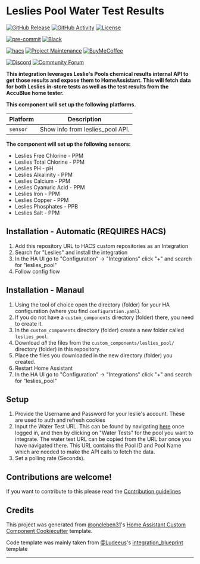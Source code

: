 # Leslies Pool Water Test Results

[![GitHub Release][releases-shield]][releases]
[![GitHub Activity][commits-shield]][commits]
[![License][license-shield]](LICENSE)

[![pre-commit][pre-commit-shield]][pre-commit]
[![Black][black-shield]][black]

[![hacs][hacsbadge]][hacs]
[![Project Maintenance][maintenance-shield]][user_profile]
[![BuyMeCoffee][buymecoffeebadge]][buymecoffee]

[![Discord][discord-shield]][discord]
[![Community Forum][forum-shield]][forum]

**This integration leverages Leslie's Pools chemical results internal API to get those results and expose them to HomeAssistant. This will fetch data for both Leslies in-store tests as well as the test results from the AccuBlue home tester.**

**This component will set up the following platforms.**

| Platform | Description                      |
| -------- | -------------------------------- |
| `sensor` | Show info from leslies_pool API. |

**The component will set up the following sensors:**

- Leslies Free Chlorine - PPM
- Leslies Total Chlorine - PPM
- Leslies PH - pH
- Leslies Alkalinity - PPM
- Leslies Calcium - PPM
- Leslies Cyanuric Acid - PPM
- Leslies Iron - PPM
- Leslies Copper - PPM
- Leslies Phosphates - PPB
- Leslies Salt - PPM

## Installation - Automatic (REQUIRES HACS)

1. Add this repository URL to HACS custom repositories as an Integration
2. Search for "Leslies" and install the integration
3. In the HA UI go to "Configuration" -> "Integrations" click "+" and search for "leslies_pool"
4. Follow config flow

## Installation - Manaul

1. Using the tool of choice open the directory (folder) for your HA configuration (where you find `configuration.yaml`).
2. If you do not have a `custom_components` directory (folder) there, you need to create it.
3. In the `custom_components` directory (folder) create a new folder called `leslies_pool`.
4. Download _all_ the files from the `custom_components/leslies_pool/` directory (folder) in this repository.
5. Place the files you downloaded in the new directory (folder) you created.
6. Restart Home Assistant
7. In the HA UI go to "Configuration" -> "Integrations" click "+" and search for "leslies_pool"

## Setup

1. Provide the Username and Password for your leslie's account. These are used to auth and refresh cookies
2. Input the Water Test URL. This can be found by navigating [here](https://lesliespool.com/on/demandware.store/Sites-lpm_site-Site/en_US/PoolProfile-Landing) once logged in, and then by clicking on "Water Tests" for the pool you want to integrate. The water test URL can be copied from the URL bar once you have navigated there. This URL contains the Pool ID and Pool Name which are needed to make the API calls to fetch the data.
3. Set a polling rate (Seconds).

## Contributions are welcome!

If you want to contribute to this please read the [Contribution guidelines](CONTRIBUTING.md)

## Credits

This project was generated from [@oncleben31](https://github.com/oncleben31)'s [Home Assistant Custom Component Cookiecutter](https://github.com/oncleben31/cookiecutter-homeassistant-custom-component) template.

Code template was mainly taken from [@Ludeeus](https://github.com/ludeeus)'s [integration_blueprint][integration_blueprint] template

---

[integration_blueprint]: https://github.com/custom-components/integration_blueprint
[black]: https://github.com/psf/black
[black-shield]: https://img.shields.io/badge/code%20style-black-000000.svg?style=for-the-badge
[buymecoffee]: https://www.buymeacoffee.com/connorgallopo
[buymecoffeebadge]: https://img.shields.io/badge/buy%20me%20a%20coffee-donate-yellow.svg?style=for-the-badge
[commits-shield]: https://img.shields.io/github/commit-activity/y/connorgallopo/leslies-pool.svg?style=for-the-badge
[commits]: https://github.com/connorgallopo/leslies-pool/commits/main
[hacs]: https://hacs.xyz
[hacsbadge]: https://img.shields.io/badge/HACS-Custom-orange.svg?style=for-the-badge
[discord]: https://discord.gg/Qa5fW2R
[discord-shield]: https://img.shields.io/discord/330944238910963714.svg?style=for-the-badge
[exampleimg]: example.png
[forum-shield]: https://img.shields.io/badge/community-forum-brightgreen.svg?style=for-the-badge
[forum]: https://community.home-assistant.io/
[license-shield]: https://img.shields.io/github/license/connorgallopo/leslies-pool.svg?style=for-the-badge
[maintenance-shield]: https://img.shields.io/badge/maintainer-%40connorgallopo-blue.svg?style=for-the-badge
[pre-commit]: https://github.com/pre-commit/pre-commit
[pre-commit-shield]: https://img.shields.io/badge/pre--commit-enabled-brightgreen?style=for-the-badge
[releases-shield]: https://img.shields.io/github/release/connorgallopo/leslies-pool.svg?style=for-the-badge
[releases]: https://github.com/connorgallopo/leslies-pool/releases
[user_profile]: https://github.com/connorgallopo
